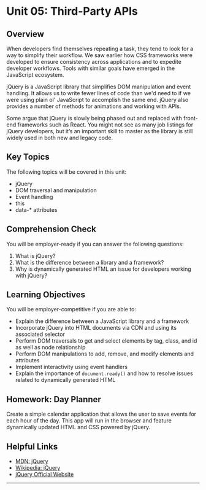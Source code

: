 # Unit 05: Third-Party APIs

## Overview
When developers find themselves repeating a task, they tend to look for a way to simplify their workflow. We saw earlier how CSS frameworks were developed to ensure consistency across applications and to expedite developer workflows. Tools with similar goals have emerged in the JavaScript ecosystem. 

jQuery is a JavaScript library that simplifies DOM manipulation and event handling. It allows us to write fewer lines of code than we'd need to if we were using plain ol' JavaScript to accomplish the same end. jQuery also provides a number of methods for animations and working with APIs.

Some argue that jQuery is slowly being phased out and replaced with front-end frameworks such as React. You might not see as many job listings for jQuery developers, but it’s an important skill to master as the library is still widely used in both new and legacy code. 

## Key Topics
The following topics will be covered in this unit:
* jQuery
* DOM traversal and manipulation
* Event handling
* this
* data-* attributes

## Comprehension Check
You will be employer-ready if you can answer the following questions: 
1. What is jQuery? 
2. What is the difference between a library and a framework?
3. Why is dynamically generated HTML an issue for developers working with jQuery?

## Learning Objectives
You will be employer-competitive if you are able to: 
* Explain the difference between a JavaScript library and a framework
* Incorporate jQuery into HTML documents via CDN and using its associated selector
* Perform DOM traversals to get and select elements by tag, class, and id as well as node relationship
* Perform DOM manipulations to add, remove, and modify elements and attributes
* Implement interactivity using event handlers
* Explain the importance of `document.ready()` and how to resolve issues related to dynamically generated HTML

## Homework: Day Planner
Create a simple calendar application that allows the user to save events for each hour of the day. This app will run in the browser and feature dynamically updated HTML and CSS powered by jQuery.

## Helpful Links
* [MDN: jQuery](https://developer.mozilla.org/en-US/docs/Glossary/jQuery)
* [Wikipedia: jQuery](https://en.wikipedia.org/wiki/JQuery)
* [jQuery Official Website](https://jquery.com/)


- - -
 
